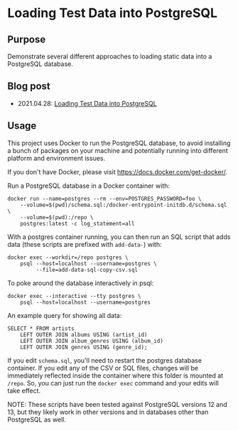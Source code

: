 # Loading Test Data into PostgreSQL

## Purpose

Demonstrate several different approaches to loading static data into a
PostgreSQL database.

## Blog post

- 2021.04.28: [Loading Test Data into PostgreSQL](https://www.tangramvision.com/blog/loading-test-data-into-postgresql)

## Usage

This project uses Docker to run the PostgreSQL database, to avoid installing
a bunch of packages on your machine and potentially running into different
platform and environment issues.

If you don't have Docker, please visit https://docs.docker.com/get-docker/.

Run a PostgreSQL database in a Docker container with:

```
docker run --name=postgres --rm --env=POSTGRES_PASSWORD=foo \
    --volume=$(pwd)/schema.sql:/docker-entrypoint-initdb.d/schema.sql \
    --volume=$(pwd):/repo \
    postgres:latest -c log_statement=all
```

With a postgres container running, you can then run an SQL script that adds
data (these scripts are prefixed with `add-data-`) with:

```
docker exec --workdir=/repo postgres \
    psql --host=localhost --username=postgres \
         --file=add-data-sql-copy-csv.sql
```

To poke around the database interactively in psql:

```
docker exec --interactive --tty postgres \
    psql --host=localhost --username=postgres
```

An example query for showing all data:

```
SELECT * FROM artists
    LEFT OUTER JOIN albums USING (artist_id)
    LEFT OUTER JOIN album_genres USING (album_id)
    LEFT OUTER JOIN genres USING (genre_id);
```

If you edit `schema.sql`, you'll need to restart the postgres database
container.  If you edit any of the CSV or SQL files, changes will be
immediately reflected inside the container where this folder is mounted at
`/repo`.  So, you can just run the `docker exec` command and your edits will
take effect.

NOTE: These scripts have been tested against PostgreSQL versions 12 and 13,
but they likely work in other versions and in databases other than PostgreSQL
as well.